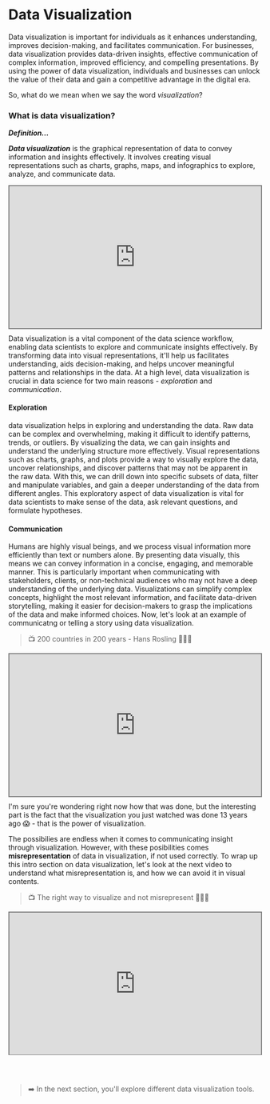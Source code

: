 # Data Visualization
Data visualization is important for individuals as it enhances understanding, improves decision-making, and facilitates communication. For businesses, data visualization provides data-driven insights, effective communication of complex information, improved efficiency, and compelling presentations. By using the power of data visualization, individuals and businesses can unlock the value of their data and gain a competitive advantage in the digital era.

So, what do we mean when we say the word  _visualization_?

### What is data visualization?
<aside>

**_Definition..._**

**_Data visualization_** is the graphical representation of data to convey information and insights effectively. It involves creating visual representations such as charts, graphs, maps, and infographics to explore, analyze, and communicate data.

</aside>

<div style="position: relative; padding-bottom: 56.25%; height: 0;"><iframe src="https://www.youtube.com/embed/EC7EBJ1Bn-c?start=4 title="Data Visualization" frameborder="0" allow="accelerometer; autoplay; clipboard-write; encrypted-media; gyroscope; picture-in-picture" allowfullscreen style="position: absolute; top: 0; left: 0; width: 100%; height: 100%; border: 2px solid grey;"></iframe></div>

Data visualization is a vital component of the data science workflow, enabling data scientists to explore and communicate insights effectively. By transforming data into visual representations, it'll help us facilitates understanding, aids decision-making, and helps uncover meaningful patterns and relationships in the data. At a high level, data visualization is crucial in data science for two main reasons - _exploration_ and _communication_.

#### Exploration
data visualization helps in exploring and understanding the data. Raw data can be complex and overwhelming, making it difficult to identify patterns, trends, or outliers. By visualizing the data, we can gain insights and understand the underlying structure more effectively. Visual representations such as charts, graphs, and plots provide a way to visually explore the data, uncover relationships, and discover patterns that may not be apparent in the raw data. With this, we can drill down into specific subsets of data, filter and manipulate variables, and gain a deeper understanding of the data from different angles. This exploratory aspect of data visualization is vital for data scientists to make sense of the data, ask relevant questions, and formulate hypotheses.

#### Communication
Humans are highly visual beings, and we process visual information more efficiently than text or numbers alone. By presenting data visually, this means we can convey information in a concise, engaging, and memorable manner. This is particularly important when communicating with stakeholders, clients, or non-technical audiences who may not have a deep understanding of the underlying data. Visualizations can simplify complex concepts, highlight the most relevant information, and facilitate data-driven storytelling, making it easier for decision-makers to grasp the implications of the data and make informed choices. Now, let's look at an example of communicatng or telling a story using data visualization.

> 📺 200 countries in 200 years - Hans Rosling 👨🏾‍💻 

<div style="position: relative; padding-bottom: 56.25%; height: 0;"><iframe src="https://www.youtube.com/embed/jbkSRLYSojo" title="Web Scrapping Intro" frameborder="0" allow="accelerometer; autoplay; clipboard-write; encrypted-media; gyroscope; picture-in-picture" allowfullscreen style="position: absolute; top: 0; left: 0; width: 100%; height: 100%; border: 2px solid grey;"></iframe></div>

I'm sure you're wondering right now how that was done, but the interesting part is the fact that the visualization you just watched was done 13 years ago 😱 - that is the power of visualization. 

The possibilies are endless when it comes to communicating insight through visualization. However, with these posibilities comes **misrepresentation** of data in visualization, if not used correctly. To wrap up this intro section on data visualization, let's look at the next video to understand what misrepresentation is, and how we can avoid it in visual contents.

> 📺 The right way to visualize and not misrepresent 👨🏾‍💻 

<div style="position: relative; padding-bottom: 56.25%; height: 0;"><iframe src="https://www.youtube.com/embed/x-rDVXVwW9s" title="Web Scrapping Intro" frameborder="0" allow="accelerometer; autoplay; clipboard-write; encrypted-media; gyroscope; picture-in-picture" allowfullscreen style="position: absolute; top: 0; left: 0; width: 100%; height: 100%; border: 2px solid grey;"></iframe></div>


<!--
In summary, data visualization is essential because it enables us to explore and understand data more effectively, revealing patterns and insights that inform decision-making. It bridges the gap between raw data and meaningful information, allowing us to communicate complex concepts in a clear and engaging manner. By leveraging the power of visualization, we can extract the full value of data and unlock its potential to drive innovation, solve problems, and make data-driven decisions.

# Data visualization for businesses
From decsion making to performance monitoring and customer insights, data visualization plays a crucial role in businesses across various industries. By leveraging visualizations, we can unlock the value of data, gain insights, and drive success in a competitive market landscape.  -->
<br><br>
> ➡️ In the next section, you'll explore different data visualization tools.
